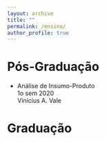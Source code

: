 ```yaml
---
layout: archive
title: ""
permalink: /ensino/
author_profile: true
---
```


# Pós-Graduação

- Análise de Insumo-Produto <br/>
  1o sem 2020 <br/>
  Vinícius A. Vale 

# Graduação
